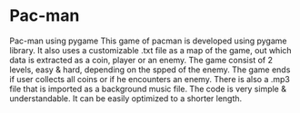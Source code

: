 # Pac-man
Pac-man using pygame
This game of pacman is developed using pygame library.
It also uses a customizable .txt file as a map of the game, out which data is extracted as a coin,
player or an enemy.
The game consist of 2 levels, easy & hard, depending on the spped of the enemy.
The game ends if user collects all coins or if he encounters an enemy.
There is also a .mp3 file that is imported as a background music file.
The code is very simple & understandable.
It can be easily optimized to a shorter length.

